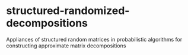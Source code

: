# structured-randomized-decompositions
Appliances of structured random matrices in probabilistic algorithms for constructing approximate matrix decompositions
